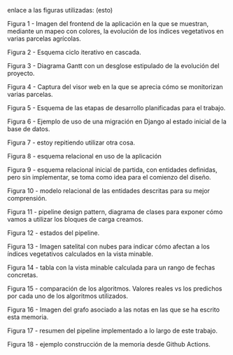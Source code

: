 enlace a las figuras utilizadas:  (esto)

Figura 1 - Imagen del frontend de la aplicación en la que se muestran, mediante un mapeo con colores, la evolución de los índices vegetativos en varias parcelas agrícolas.

Figura 2 - Esquema ciclo iterativo en cascada.

Figura 3 - Diagrama Gantt con un desglose estipulado de la evolución del proyecto.

Figura 4 - Captura del visor web en la que se aprecia cómo se monitorizan varias parcelas.

Figura 5 - Esquema de las etapas de desarrollo planificadas para el trabajo.

Figura 6 - Ejemplo de uso de una migración en Django al estado inicial de la base de datos.

Figura 7 - estoy repitiendo utilizar otra cosa.

Figura 8 - esquema relacional en uso de la aplicación

Figura 9 - esquema relacional inicial de partida, con entidades definidas, pero sin implementar, se toma como idea para el comienzo del diseño.

Figura 10 - modelo relacional de las entidades descritas para su mejor comprensión.

Figura 11 - pipeline design pattern, diagrama de clases para exponer cómo vamos a utilizar los bloques de carga creamos.

Figura 12 - estados del pipeline.

Figura 13 - Imagen satelital con nubes para indicar cómo afectan a los índices vegetativos calculados en la vista minable.

Figura 14 - tabla con la vista minable calculada para un rango de fechas concretas.

Figura 15 - comparación de los algoritmos. Valores reales vs los predichos por cada uno de los algoritmos utilizados.

Figura 16 - Imagen del grafo asociado a las notas en las que se ha escrito esta memoria.

Figura 17 - resumen del pipeline implementado a lo largo de este trabajo.

Figura 18 - ejemplo construcción de la memoria desde Github Actions.



